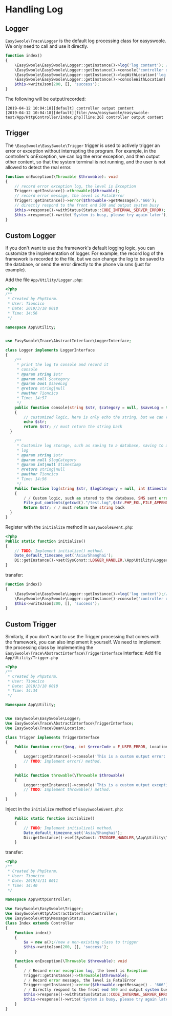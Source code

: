 # Handling Log
## Logger

`EasySwoole\Trace\Logger` is the default log processing class for easyswoole. We only need to call and use it directly.
````php
function index()
{
    \EasySwoole\EasySwoole\Logger::getInstance()->log('log content'); // will write log
    \EasySwoole\EasySwoole\Logger::getInstance()->console('controller output content'); // will write log + output to console
    \EasySwoole\EasySwoole\Logger::getInstance()->logWithLocation('log content+file source'); // will write log + call the file address and file line number of the method
    \EasySwoole\EasySwoole\Logger::getInstance()->consoleWithLocation('Controller output content+file source'); // will write log + output to console + call file address and file line number of this method
    $this->writeJson(200, [], 'success');
}
````
The following will be output/recorded:
````
[2019-04-12 10:04:18][default] controller output content
[2019-04-12 10:04:18][default][file:/www/easyswoole/easyswoole-test/App/HttpController/Index.php][line:26] controller output content
````

## Trigger

The `\EasySwoole\EasySwoole\Trigger` trigger is used to actively trigger an error or exception without interrupting the program.
For example, in the controller's onException, we can log the error exception, and then output other content, so that the system terminal is not running, and the user is not allowed to detect the real error.
````php
function onException(\Throwable $throwable): void
{
    // record error exception log, the level is Exception
    Trigger::getInstance()->throwable($throwable);
    // record error message, the level is FatalError
    Trigger::getInstance()->error($throwable->getMessage().'666');
    // directly respond to the front end 500 and output system busy
    $this->response()->withStatus(Status::CODE_INTERNAL_SERVER_ERROR);
    $this->response()->write('System is busy, please try again later');
}
````

## Custom Logger

If you don't want to use the framework's default logging logic, you can customize the implementation of logger.
For example, the record log of the framework is recorded to the file, but we can change the log to be saved to the database, or send the error directly to the phone via sms (just for example).

Add the file `App/Utility/Logger.php`:
````php
<?php
/**
 * Created by PhpStorm.
 * User: Tioncico
 * Date: 2019/3/18 0018
 * Time: 14:56
 */

namespace App\Utility;


use EasySwoole\Trace\AbstractInterface\LoggerInterface;

class Logger implements LoggerInterface
{
    /**
     * print the log to console and record it
     * console
     * @param string $str
     * @param null $category
     * @param bool $saveLog
     * @return string|null
     * @author Tioncico
     * Time: 14:57
     */
    public function console(string $str, $category = null, $saveLog = true): ?string
    {
        // customized logic, here is only echo the string, but we can refer to the framework itself, then call the log function to record
        echo $str;
        return $str; // must return the string back
  }

    /**
     * Customize log storage, such as saving to a database, saving to a file, or requesting storage elsewhere
     * log
     * @param string $str
     * @param null $logCategory
     * @param int|null $timestamp
     * @return string|null
     * @author Tioncico
     * Time: 14:56
     */
    Public function log(string $str, $logCategory = null, int $timestamp = null): ?string
    {
        / / Custom logic, such as stored to the database, SMS sent error data to the phone, etc.
        File_put_contents(getcwd()."/test.log",$str.PHP_EOL,FILE_APPEND);
        Return $str; / / must return the string back
  }
}
````


Register with the `initialize` method in `EasySwooleEvent.php`:
````php
<?php
Public static function initialize()
{
    // TODO: Implement initialize() method.
    Date_default_timezone_set('Asia/Shanghai');
    Di::getInstance()->set(SysConst::LOGGER_HANDLER,\App\Utility\Logger::class);
}
````
transfer:
````php
Function index()
{
    \EasySwoole\EasySwoole\Logger::getInstance()->log('log content');//will log
    \EasySwoole\EasySwoole\Logger::getInstance()->console('controller output content');// logs + output to the console
    $this->writeJson(200, [], 'success');
}
````

## Custom Trigger

Similarly, if you don't want to use the Trigger processing that comes with the framework, you can also implement it yourself.
We need to implement the processing class by implementing the `EasySwoole\Trace\AbstractInterface\TriggerInterface` interface:
Add file `App/Utility/Trigger.php`
````php
<?php
/**
 * Created by PhpStorm.
 * User: Tioncico
 * Date: 2019/3/18 0018
 * Time: 14:34
 */

Namespace App\Utility;


Use EasySwoole\EasySwoole\Logger;
Use EasySwoole\Trace\AbstractInterface\TriggerInterface;
Use EasySwoole\Trace\Bean\Location;

Class Trigger implements TriggerInterface
{
    Public function error($msg, int $errorCode = E_USER_ERROR, Location $location = null)
    {
        Logger::getInstance()->console('This is a custom output error: '.$msg);
        // TODO: Implement error() method.
    }

    Public function throwable(\Throwable $throwable)
    {
        Logger::getInstance()->console('This is a custom output exception: '.$throwable->getMessage());
        // TODO: Implement throwable() method.
    }
}
````
Inject in the `initialize` method of `EasySwooleEvent.php`:
````php
    Public static function initialize()
    {
        // TODO: Implement initialize() method.
        Date_default_timezone_set('Asia/Shanghai');
        Di::getInstance()->set(SysConst::TRIGGER_HANDLER,\App\Utility\Trigger::class);
    }
````
transfer:
````php
<?php
/**
 * Created by PhpStorm.
 * User: Tioncico
 * Date: 2019/4/11 0011
 * Time: 14:40
 */

Namespace App\HttpController;

Use EasySwoole\EasySwoole\Trigger;
Use EasySwoole\Http\AbstractInterface\Controller;
Use EasySwoole\Http\Message\Status;
Class Index extends Controller
{
    Function index()
    {
        $a = new a();//new a non-existing class to trigger
        $this->writeJson(200, [], 'success');
    }

    Function onException(\Throwable $throwable): void
    {
        / / Record error exception log, the level is Exception
        Trigger::getInstance()->throwable($throwable);
        / / Record error message, the level is FatalError
        Trigger::getInstance()->error($throwable->getMessage() . '666');
        / / Directly respond to the front end 500 and output system busy
        $this->response()->withStatus(Status::CODE_INTERNAL_SERVER_ERROR);
        $this->response()->write('System is busy, please try again later');
    }
}
````
